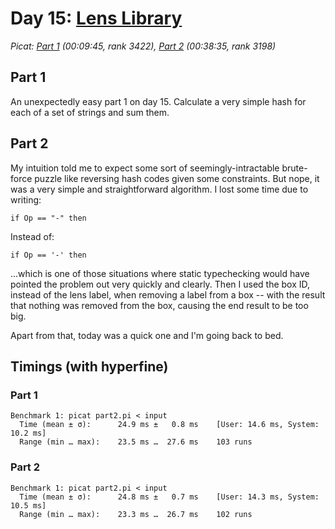 # Day 15: [Lens Library](https://adventofcode.com/2023/day/15)
*Picat: [Part 1](https://github.com/DestyNova/advent_of_code_2023/blob/main/15/part1.pi) (00:09:45, rank 3422), [Part 2](https://github.com/DestyNova/advent_of_code_2023/blob/main/15/part2.pi) (00:38:35, rank 3198)*

## Part 1

An unexpectedly easy part 1 on day 15. Calculate a very simple hash for each of a set of strings and sum them.

## Part 2

My intuition told me to expect some sort of seemingly-intractable brute-force puzzle like reversing hash codes given some constraints. But nope, it was a very simple and straightforward algorithm. I lost some time due to writing:

```
if Op == "-" then
```
Instead of:
```
if Op == '-' then
```
...which is one of those situations where static typechecking would have pointed the problem out very quickly and clearly. Then I used the box ID, instead of the lens label, when removing a label from a box -- with the result that nothing was removed from the box, causing the end result to be too big.

Apart from that, today was a quick one and I'm going back to bed.

## Timings (with hyperfine)

### Part 1

```
Benchmark 1: picat part2.pi < input
  Time (mean ± σ):      24.9 ms ±   0.8 ms    [User: 14.6 ms, System: 10.2 ms]
  Range (min … max):    23.5 ms …  27.6 ms    103 runs
```

### Part 2

```
Benchmark 1: picat part2.pi < input
  Time (mean ± σ):      24.8 ms ±   0.7 ms    [User: 14.3 ms, System: 10.5 ms]
  Range (min … max):    23.3 ms …  26.7 ms    102 runs
```

